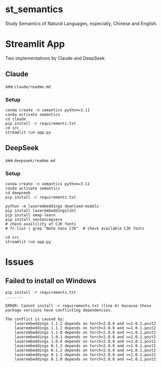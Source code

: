 # st_semantics

Study Semantics of Natural Languages, especially, Chinese and English.


# Streamlit App

Two implementations by Claude and DeepSeek

## Claude

see `claude/readme.md`

### Setup

```
conda create -n semantics python=3.11
conda activate semantics
cd claude
pip install -r requirements.txt
cd src
streamlit run app.py
```

## DeepSeek
see `deepseek/readme.md`

### Setup

```
conda create -n semantics python=3.11
conda activate semantics
cd deepseek
pip install -r requirements.txt

python -m laserembeddings download-models
pip install laserembeddings[zh]
pip install umap-learn
pip install sentencepiece
# check availility of CJK fonts
# fc-list | grep "Noto Sans CJK"  # check available CJK fonts

cd src
streamlit run app.py
```


# Issues

## Failed to install on Windows

```
pip install -r requirements.txt
........

ERROR: Cannot install -r requirements.txt (line 6) because these package versions have conflicting dependencies.

The conflict is caused by:
    laserembeddings 1.1.2 depends on torch<2.0.0 and >=1.0.1.post2
    laserembeddings 1.1.1 depends on torch<2.0.0 and >=1.0.1.post2
    laserembeddings 1.1.0 depends on torch<2.0.0 and >=1.0.1.post2
    laserembeddings 1.0.1 depends on torch<2.0.0 and >=1.0.1.post2
    laserembeddings 1.0.0 depends on torch<2.0.0 and >=1.0.1.post2
    laserembeddings 0.1.3 depends on torch<2.0.0 and >=1.0.1.post2
    laserembeddings 0.1.2 depends on torch<2.0.0 and >=1.0.1.post2
    laserembeddings 0.1.1 depends on torch<2.0.0 and >=1.0.1.post2
    laserembeddings 0.1.0 depends on torch<2.0.0 and >=1.0.1.post2
```
